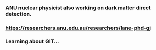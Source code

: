 ### ANU nuclear physicist also working on dark matter direct detection. 
### https://researchers.anu.edu.au/researchers/lane-phd-gj
### Learning about GIT...

<!--

-->

